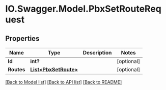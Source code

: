 # IO.Swagger.Model.PbxSetRouteRequest
## Properties

Name | Type | Description | Notes
------------ | ------------- | ------------- | -------------
**Id** | **int?** |  | [optional] 
**Routes** | [**List&lt;PbxSetRoute&gt;**](PbxSetRoute.md) |  | [optional] 

[[Back to Model list]](../README.md#documentation-for-models) [[Back to API list]](../README.md#documentation-for-api-endpoints) [[Back to README]](../README.md)

